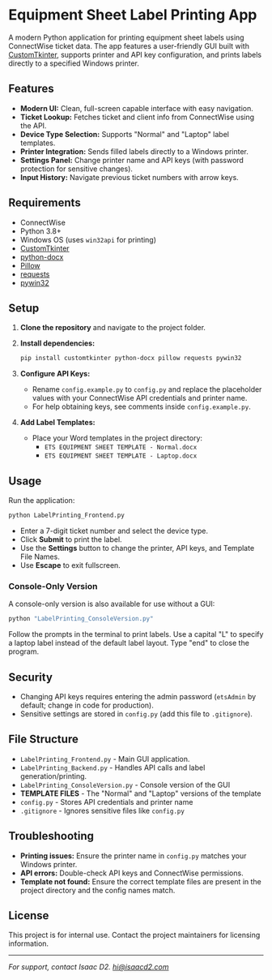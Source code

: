 # Equipment Sheet Label Printing App

A modern Python application for printing equipment sheet labels using ConnectWise ticket data. The app features a user-friendly GUI built with [CustomTkinter](https://github.com/TomSchimansky/CustomTkinter), supports printer and API key configuration, and prints labels directly to a specified Windows printer.

## Features

- **Modern UI:** Clean, full-screen capable interface with easy navigation.
- **Ticket Lookup:** Fetches ticket and client info from ConnectWise using the API.
- **Device Type Selection:** Supports "Normal" and "Laptop" label templates.
- **Printer Integration:** Sends filled labels directly to a Windows printer.
- **Settings Panel:** Change printer name and API keys (with password protection for sensitive changes).
- **Input History:** Navigate previous ticket numbers with arrow keys.

## Requirements

- ConnectWise
- Python 3.8+
- Windows OS (uses `win32api` for printing)
- [CustomTkinter](https://github.com/TomSchimansky/CustomTkinter)
- [python-docx](https://python-docx.readthedocs.io/)
- [Pillow](https://python-pillow.org/)
- [requests](https://docs.python-requests.org/)
- [pywin32](https://github.com/mhammond/pywin32)

## Setup

1. **Clone the repository** and navigate to the project folder.

2. **Install dependencies:**
   ```sh
   pip install customtkinter python-docx pillow requests pywin32
   ```

3. **Configure API Keys:**
   - Rename `config.example.py` to `config.py` and replace the placeholder values with your ConnectWise API credentials and printer name.
   - For help obtaining keys, see comments inside `config.example.py`.

4. **Add Label Templates:**
   - Place your Word templates in the project directory:
     - `ETS EQUIPMENT SHEET TEMPLATE - Normal.docx`
     - `ETS EQUIPMENT SHEET TEMPLATE - Laptop.docx`

## Usage

Run the application:

```sh
python LabelPrinting_Frontend.py
```

- Enter a 7-digit ticket number and select the device type.
- Click **Submit** to print the label.
- Use the **Settings** button to change the printer, API keys, and Template File Names.
- Use **Escape** to exit fullscreen.

### Console-Only Version

A console-only version is also available for use without a GUI:

```sh
python "LabelPrinting_ConsoleVersion.py"
```

Follow the prompts in the terminal to print labels. Use a capital "L" to specify a laptop label instead of the default label layout. Type "end" to close the program.

## Security

- Changing API keys requires entering the admin password (`etsAdmin` by default; change in code for production).
- Sensitive settings are stored in `config.py` (add this file to `.gitignore`).

## File Structure

- `LabelPrinting_Frontend.py` - Main GUI application.
- `LabelPrinting_Backend.py` - Handles API calls and label generation/printing.
- `LabelPrinting_ConsoleVersion.py` - Console version of the GUI
- **TEMPLATE FILES** - The "Normal" and "Laptop" versions of the template
- `config.py` - Stores API credentials and printer name
- `.gitignore` - Ignores sensitive files like `config.py`

## Troubleshooting

- **Printing issues:** Ensure the printer name in `config.py` matches your Windows printer.
- **API errors:** Double-check API keys and ConnectWise permissions.
- **Template not found:** Ensure the correct template files are present in the project directory and the config names match.

## License

This project is for internal use. Contact the project maintainers for licensing information.

---

*For support, contact Isaac D2. hi@isaacd2.com*